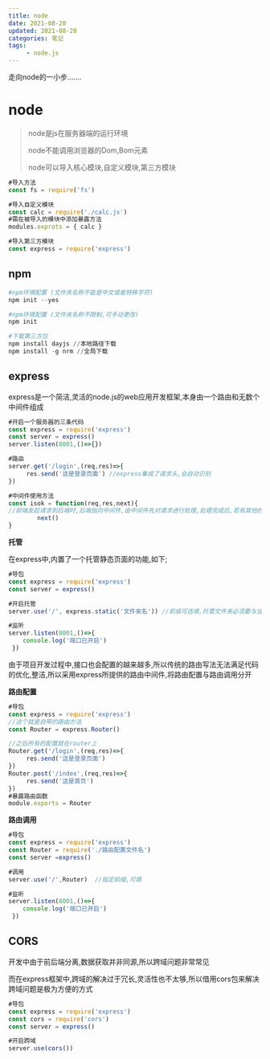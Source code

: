 ```yaml
---
title: node
date: 2021-08-20
updated: 2021-08-20
categories: 笔记
tags: 
     - node.js
---
```


走向node的一小步.......


<!-- more -->

# node

> node是js在服务器端的运行环境
>
> node不能调用浏览器的Dom,Bom元素
>
> node可以导入核心模块,自定义模块,第三方模块

```js
#导入方法
const fs = require('fs')

#导入自定义模块
const calc = require('./calc.js')
#需在被导入的模块中添加暴露方法
modules.exprots = { calc }

#导入第三方模块 
const express = require('express')
```

<!--more-->

## npm

```powershell
#npm环境配置 (文件夹名称不能是中文或者特殊字符)
npm init --yes

#npm环境配置 (文件夹名称不限制,可手动更改)
npm init 

#下载第三方包
npm install dayjs //本地路径下载
npm install -g nrm //全局下载

```

## express

express是一个简洁,灵活的node.js的web应用开发框架,本身由一个路由和无数个中间件组成

```js
#开启一个服务器的三条代码
const express = require('express')
const server = express()
server.listen(8001,()=>{})

#路由
server.get('/login',(req,res)=>{
     res.send('这是登录页面') //express集成了请求头,会自动识别
})

#中间件使用方法
const isok = function(req,res,next){ 
//前端发起请求到后端时,后端指向中间件,由中间件先对请求进行处理,处理完成后,若有其他的中间件,则会指向下一个,没有则指向后端处理
		next()
}
```

**托管**

在express中,内置了一个托管静态页面的功能,如下;

```js
#导包
const express = require('express')
const server = express()

#开启托管
server.use('/',	express.static('文件夹名')) //前缀可选填,托管文件夹必须要与当前文件同级

#监听
server.listen(8001,()=>{
    console.log('端口已开启')
 })
```

由于项目开发过程中,接口也会配置的越来越多,所以传统的路由写法无法满足代码的优化,整洁,所以采用express所提供的路由中间件,将路由配置与路由调用分开

**路由配置**

```js
#导包
const express = require('express')
//这个就是自带的路由方法
const Router = express.Router()

//之后所有的配置就在router上
Router.get('/login',(req,res)=>{
     res.send('这是登录页面')
})
Router.post('/index',(req,res)=>{
     res.send('这是首页')
})
#暴露路由函数
module.exports = Router
```

**路由调用**

```js
#导包
const express = require('express')
const Router = require('./路由配置文件名')
const server =express()

#调用
server.use('/',Router)  //指定前缀,可填

#监听
server.listen(8001,()=>{
    console.log('端口已开启')
 })
```

## CORS

开发中由于前后端分离,数据获取并非同源,所以跨域问题非常常见

而在express框架中,跨域的解决过于冗长,灵活性也不太够,所以借用cors包来解决跨域问题是极为方便的方式

```js
#导包
const express = require('express')
const cors = require('cors')
const server = express()

#开启跨域
server.use(cors())
```

